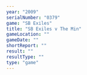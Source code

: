 ```yaml
---
year: "2009"
serialNumber: "0379" 
game: "SB Exiles"
title: "SB Exiles v The Min"
gameLocation: ""
gameDate: ""
shortReport: ""
result: ""
resultType: ""
type: "game"
---
```


